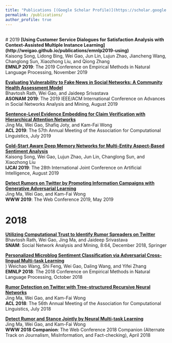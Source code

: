 ```yaml
---
title: "Publications [(Google Scholar Profile)](https://scholar.google.com/citations?user=8uaZwkwAAAAJ)"
permalink: /publications/
author_profile: true
---
```

<br>
# 2019
<b>[Using Customer Service Dialogues for Satisfaction Analysis with Context-Assisted Multiple Instance Learning](http://weigao.github.io/publications/emnlp2019-using)</b> <br>
Kaisong Song, Lidong Bing, Wei Gao, Jun Lin, Lujun Zhao, Jiancheng Wang, Changlong Sun, Xiaozhong Liu, and Qiong Zhang <br>
<b>EMNLP 2019</b>: The 2019 Conference on Empirical Methods in Natural Language Processing, November 2019

<b>[Evaluating Vulnerability to Fake News in Social Networks: A Community Health Assessment Model](http://weigao.github.io/publications/asonam2019-evaluating)</b> <br>
Bhavtosh Rath, Wei Gao, and Jaideep Srivastava <br>
<b>ASONAM 2019</b>: The 2019 IEEE/ACM International Conference on Advances in Social Networks Analysis and Mining, August 2019

<b>[Sentence-Level Evidence Embedding for Claim Verification with Hierarchical Attention Networks](http://weigao.github.io/publications/acl2019-sentencelevel)</b> <br>
Jing Ma, Wei Gao, Shafiq Joty, and Kam-Fai Wong <br>
<b>ACL 2019</b>: The 57th Annual Meeting of the Association for Computational Linguistics, July 2019

<b>[Cold-Start Aware Deep Memory Networks for Multi-Entity Aspect-Based Sentiment Analysis](http://weigao.github.io/publications/ijcai2019-coldstart)</b> <br>
Kaisong Song, Wei Gao, Lujun Zhao, Jun Lin, Changlong Sun, and Xiaozhong Liu <br>
<b>IJCAI 2019</b>: The 28th International Joint Conference on Artificial Intelligence, August 2019

<b>[Detect Rumors on Twitter by Promoting Information Campaigns with Generative Adversarial Learning](http://weigao.github.io/publications/www2019-detect)</b> <br>
Jing Ma, Wei Gao, and Kam-Fai Wong <br>
<b>WWW 2019</b>: The Web Conference 2019, May 2019

# 2018
<b>[Utilizing Computational Trust to Identify Rumor Spreaders on Twitter](http://weigao.github.io/publications/snam2019-utilizing)</b> <br>
Bhavtosh Rath, Wei Gao, Jing Ma, and Jaideep Srivastava <br>
<b>SNAM</b>: Social Network Analysis and Mining, 8:64, December 2018, Springer

<b>[Personalized Microblog Sentiment Classification via Adversarial Cross-lingual Multi-task Learning](http://weigao.github.io/publications/emnlp2018-personalized)</b> <br>)
Weichao Wang, Shi Feng, Wei Gao, Daling Wang, and Yifei Zhang <br>
<b>EMNLP 2018</b>: The 2018 Conference on Empirical Methods in Natural Language Processing, October 2018

<b>[Rumor Detection on Twitter with Tree-structured Recursive Neural Networks](http://weigao.github.io/publications/acl2018-rumor)</b> <br>
Jing Ma, Wei Gao, and Kam-Fai Wong <br>
<b>ACL 2018</b>: The 56th Annual Meeting of the Association for Computational Linguistics, July 2018

<b>[Detect Rumor and Stance Jointly by Neural Multi-task Learning](http://weigao.github.io/publications/www2018-detect)</b> <br>
Jing Ma, Wei Gao, and Kam-Fai Wong <br>
<b>WWW 2018 Companion</b>: The Web Conference 2018 Companion (Alternate Track on Journalism, MisInformation, and Fact-checking), April 2018



